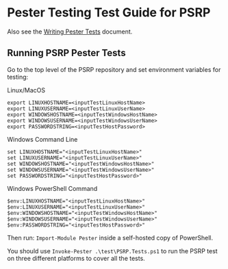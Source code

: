 Pester Testing Test Guide for PSRP
==================================

Also see the [Writing Pester Tests](https://github.com/PowerShell/PowerShell/blob/master/docs/testing-guidelines/WritingPesterTests.md)
document.

Running PSRP Pester Tests
--------------------

Go to the top level of the PSRP repository and set environment variables for testing:

Linux/MacOS
```
export LINUXHOSTNAME=<inputTestLinuxHostName>
export LINUXUSERNAME=<inputTestLinuxUserName>
export WINDOWSHOSTNAME=<inputTestWindowsHostName>
export WINDOWSUSERNAME=<inputTestWindowsUserName>
export PASSWORDSTRING=<inputTestHostPassword>
```

Windows Command Line
```
set LINUXHOSTNAME="<inputTestLinuxHostName>"
set LINUXUSERNAME="<inputTestLinuxUserName>"
set WINDOWSHOSTNAME="<inputTestWindowsHostName>"
set WINDOWSUSERNAME="<inputTestWindowsUserName>"
set PASSWORDSTRING="<inputTestHostPassword>"
```

Windows PowerShell Command
```
$env:LINUXHOSTNAME="<inputTestLinuxHostName>"
$env:LINUXUSERNAME="<inputTestLinuxUserName>"
$env:WINDOWSHOSTNAME="<inputTestWindowsHostName>"
$env:WINDOWSUSERNAME="<inputTestWindowsUserName>"
$env:PASSWORDSTRING="<inputTestHostPassword>"
```

Then run: `Import-Module Pester` inside a self-hosted copy of PowerShell.

You should use `Invoke-Pester .\test\PSRP.Tests.ps1` to run the PSRP test on three different platforms to cover all the tests.